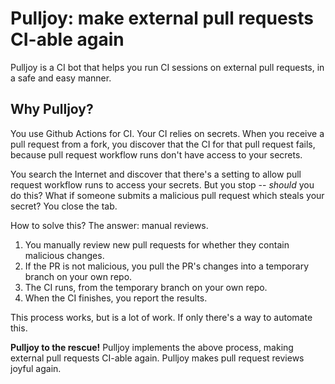 # Pulljoy: make external pull requests CI-able again

Pulljoy is a CI bot that helps you run CI sessions on external pull requests, in a safe and easy manner.

## Why Pulljoy?

You use Github Actions for CI. Your CI relies on secrets. When you receive a pull request from a fork, you discover that the CI for that pull request fails, because pull request workflow runs don't have access to your secrets.

You search the Internet and discover that there's a setting to allow pull request workflow runs to access your secrets. But you stop -- _should_ you do this? What if someone submits a malicious pull request which steals your secret? You close the tab.

How to solve this? The answer: manual reviews.

 1. You manually review new pull requests for whether they contain malicious changes.
 2. If the PR is not malicious, you pull the PR's changes into a temporary branch on your own repo.
 3. The CI runs, from the temporary branch on your own repo.
 4. When the CI finishes, you report the results.

This process works, but is a lot of work. If only there's a way to automate this.

**Pulljoy to the rescue!** Pulljoy implements the above process, making external pull requests CI-able again. Pulljoy makes pull request reviews joyful again.
